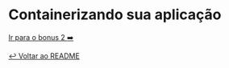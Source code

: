 # Containerizando sua aplicação


[Ir para o bonus 2 :arrow_right:](bonus02.md)

[:leftwards_arrow_with_hook: Voltar ao README ](README.md)
